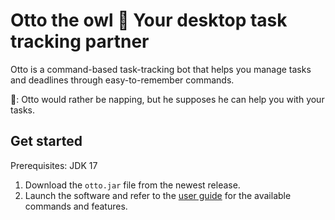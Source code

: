 # Otto the owl 🦉 Your desktop task tracking partner

Otto is a command-based task-tracking bot that helps you manage tasks and deadlines through easy-to-remember commands.

🦉: Otto would rather be napping, but he supposes he can help you with your tasks.

## Get started

Prerequisites: JDK 17

1. Download the `otto.jar` file from the newest release.
2. Launch the software and refer to the [user guide](https://reginateh.github.io/Otto-task-tracking-bot/) for the available commands and features.
